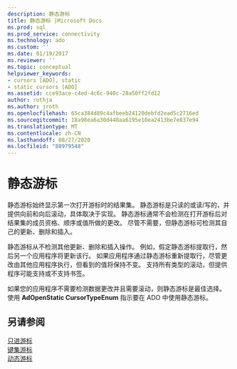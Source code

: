 ```yaml
---
description: 静态游标
title: 静态游标 |Microsoft Docs
ms.prod: sql
ms.prod_service: connectivity
ms.technology: ado
ms.custom: ''
ms.date: 01/19/2017
ms.reviewer: ''
ms.topic: conceptual
helpviewer_keywords:
- cursors [ADO], static
- static cursors [ADO]
ms.assetid: cce93ace-c4ed-4c6c-940c-28a50ff2fd12
author: rothja
ms.author: jroth
ms.openlocfilehash: 65ca384d89c4afbeeb24120debfd2ead5c2716ed
ms.sourcegitcommit: 18a98ea6a30d448aa6195e10ea2413be7e837e94
ms.translationtype: MT
ms.contentlocale: zh-CN
ms.lasthandoff: 08/27/2020
ms.locfileid: "88979548"
---
```

# <a name="static-cursors"></a>静态游标
静态游标始终显示第一次打开游标时的结果集。 静态游标是只读的或读/写的，并提供向前和向后滚动，具体取决于实现。 静态游标通常不会检测在打开游标后对结果集的成员资格、顺序或值所做的更改。 尽管不需要，但静态游标可检测其自己的更新、删除和插入。  
  
 静态游标从不检测其他更新、删除和插入操作。 例如，假定静态游标提取行，然后另一个应用程序将更新该行。 如果应用程序通过静态游标重新提取行，尽管更改由其他应用程序执行，但看到的值将保持不变。 支持所有类型的滚动，但提供程序可能支持或不支持书签。  
  
 如果您的应用程序不需要检测数据更改并且需要滚动，则静态游标是最佳选择。 使用 **AdOpenStatic CursorTypeEnum** 指示要在 ADO 中使用静态游标。  
  
## <a name="see-also"></a>另请参阅  
 [只进游标](../../../ado/guide/data/forward-only-cursors.md)   
 [键集游标](../../../ado/guide/data/keyset-cursors.md)   
 [动态游标](../../../ado/guide/data/dynamic-cursors.md)
